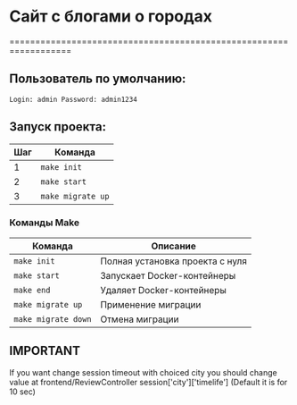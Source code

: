 # Сайт с блогами о городах

==================================================================

## Пользователь по умолчанию:

`
Login: admin
Password: admin1234
`


## Запуск проекта:

| Шаг | Команда               |
|----|------------------------|
| 1  | `make init`            |
| 2  | `make start`           |
| 3  | `make migrate up`      |

### Команды Make

| Команда                 | Описание                                                        |
|-------------------------|-----------------------------------------------------------------|
| `make init`             | Полная установка проекта с нуля                                 |
| `make start`            | Запускает Docker-контейнеры                                     |
| `make end`              | Удаляет Docker-контейнеры                                       |
| `make migrate up`       | Применение миграции                                             |
| `make migrate down`     | Отмена миграции                                                 |


##  IMPORTANT


If you want change session timeout with choiced city you should change value at frontend/ReviewController session['city']['timelife']
(Default it is for 10 sec)



